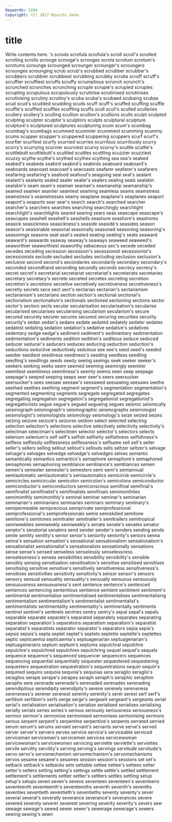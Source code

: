 ```yaml
---
Keywords: 5284 
Copyright: (C) 2017 Ryuichi Ueda
---
```


# title

Write contents here.
's scrods
scrofula scrofula's scroll scroll's scrolled scrolling scrolls scrooge scrooge's scrooges
scrota scrotum scrotum's scrotums scrounge scrounged scrounger scrounger's scroungers scrounges
scrounging scrub scrub's scrubbed scrubber scrubber's scrubbers scrubbier scrubbiest scrubbing
scrubby scrubs scruff scruff's scruffier scruffiest scruffs scruffy scrumptious scrunch
scrunch's scrunched scrunches scrunching scruple scruple's scrupled scruples scrupling scrupulous
scrupulously scrutinise scrutinised scrutinises scrutinising scrutiny scrutiny's scuba scuba's scubaed
scubaing scubas scud scud's scudded scudding scuds scuff scuff's scuffed
scuffing scuffle scuffle's scuffled scuffles scuffling scuffs scull scull's sculled
sculleries scullery scullery's sculling scullion scullion's scullions sculls sculpt sculpted
sculpting sculptor sculptor's sculptors sculpts sculptural sculpture sculpture's sculptured sculptures
sculpturing scum scum's scumbag scumbag's scumbags scummed scummier scummiest scumming
scummy scums scupper scupper's scuppered scuppering scuppers scurf scurf's scurfier
scurfiest scurfy scurried scurries scurrilous scurrilously scurry scurry's scurrying scurvier
scurviest scurvy scurvy's scuttle scuttle's scuttlebutt scuttlebutt's scuttled scuttles scuttling
scuzzier scuzziest scuzzy scythe scythe's scythed scythes scything sea sea's
seabed seabed's seabeds seabird seabird's seabirds seaboard seaboard's seaboards seacoast
seacoast's seacoasts seafarer seafarer's seafarers seafaring seafaring's seafood seafood's seagoing
seal seal's sealant sealant's sealants sealed sealer sealer's sealers sealing
seals sealskin sealskin's seam seam's seaman seaman's seamanship seamanship's seamed
seamen seamier seamiest seaming seamless seams seamstress seamstress's seamstresses seamy
seaplane seaplane's seaplanes seaport seaport's seaports sear sear's search search's
searched searcher searcher's searchers searches searching searchingly searchlight searchlight's searchlights
seared searing sears seas seascape seascape's seascapes seashell seashell's seashells
seashore seashore's seashores seasick seasickness seasickness's seaside seaside's seasides season
season's seasonable seasonal seasonally seasoned seasoning seasoning's seasonings seasons seat
seat's seated seating seating's seats seaward seaward's seawards seaway seaway's
seaways seaweed seaweed's seaworthier seaworthiest seaworthy sebaceous sec's secede seceded
secedes seceding secession secession's secessionist secessionist's secessionists seclude secluded secludes
secluding seclusion seclusion's seclusive second second's secondaries secondarily secondary secondary's
seconded secondhand seconding secondly seconds secrecy secrecy's secret secret's secretarial
secretariat secretariat's secretariats secretaries secretary secretary's secrete secreted secretes secreting
secretion secretion's secretions secretive secretively secretiveness secretiveness's secretly secrets secs
sect sect's sectarian sectarian's sectarianism sectarianism's sectarians section section's sectional
sectional's sectionalism sectionalism's sectionals sectioned sectioning sections sector sector's sectors
sects secular secularisation secularisation's secularise secularised secularises secularising secularism secularism's
secure secured securely securer secures securest securing securities security security's
sedan sedan's sedans sedate sedated sedately sedater sedates sedatest sedating
sedation sedation's sedative sedative's sedatives sedentary sedge sedge's sediment sediment's
sedimentary sedimentation sedimentation's sediments sedition sedition's seditious seduce seduced seducer
seducer's seducers seduces seducing seduction seduction's seductions seductive seductively sedulous
see see's seed seed's seeded seedier seediest seediness seediness's seeding
seedless seedling seedling's seedlings seeds seedy seeing seeings seek seeker
seeker's seekers seeking seeks seem seemed seeming seemingly seemlier seemliest
seemliness seemliness's seemly seems seen seep seepage seepage's seeped seeping
seeps seer seer's seers seersucker seersucker's sees seesaw seesaw's seesawed
seesawing seesaws seethe seethed seethes seething segment segment's segmentation segmentation's
segmented segmenting segments segregate segregated segregates segregating segregation segregation's segregationist
segregationist's segregationists segue segue's segued segueing segues seismic seismically seismograph
seismograph's seismographic seismographs seismologist seismologist's seismologists seismology seismology's seize seized
seizes seizing seizure seizure's seizures seldom select selected selecting selection
selection's selections selective selectively selectivity selectivity's selectman selectman's selectmen selector
selector's selectors selects selenium selenium's self self's selfish selfishly selfishness
selfishness's selfless selflessly selflessness selflessness's selfsame sell sell's seller seller's
sellers selling sellout sellout's sellouts sells seltzer seltzer's selvage selvage's
selvages selvedge selvedge's selvedges selves semantic semantically semantics semantics's semaphore
semaphore's semaphored semaphores semaphoring semblance semblance's semblances semen semen's semester
semester's semesters semi semi's semiannual semiautomatic semiautomatic's semiautomatics semicircle semicircle's
semicircles semicircular semicolon semicolon's semicolons semiconductor semiconductor's semiconductors semiconscious semifinal
semifinal's semifinalist semifinalist's semifinalists semifinals semimonthlies semimonthly semimonthly's seminal seminar
seminar's seminarian seminarian's seminarians seminaries seminars seminary seminary's semipermeable semiprecious
semiprivate semiprofessional semiprofessional's semiprofessionals semis semiskilled semitone semitone's semitones semitrailer
semitrailer's semitrailers semitropical semiweeklies semiweekly semiweekly's senate senate's senates senator
senator's senatorial senators send sender sender's senders sending sends senile
senility senility's senior senior's seniority seniority's seniors senna senna's sensation
sensation's sensational sensationalism sensationalism's sensationalist sensationalist's sensationalists sensationally sensations sense
sense's sensed senseless senselessly senselessness senselessness's senses sensibilities sensibility sensibility's
sensible sensibly sensing sensitisation sensitisation's sensitise sensitised sensitises sensitising sensitive
sensitive's sensitively sensitiveness sensitiveness's sensitives sensitivities sensitivity sensitivity's sensor sensor's
sensors sensory sensual sensuality sensuality's sensually sensuous sensuously sensuousness sensuousness's
sent sentence sentence's sentenced sentences sentencing sententious sentience sentient sentiment
sentiment's sentimental sentimentalise sentimentalised sentimentalises sentimentalising sentimentalism sentimentalism's sentimentalist sentimentalist's
sentimentalists sentimentality sentimentality's sentimentally sentiments sentinel sentinel's sentinels sentries sentry
sentry's sepal sepal's sepals separable separate separate's separated separately separates
separating separation separation's separations separatism separatism's separatist separatist's separatists separator
separator's separators sepia sepia's sepsis sepsis's septa septet septet's septets
septette septette's septettes septic septicaemia septicaemia's septuagenarian septuagenarian's septuagenarians septum
septum's septums sepulchral sepulchre sepulchre's sepulchred sepulchres sepulchring sequel sequel's
sequels sequence sequence's sequenced sequencer sequencers sequences sequencing sequential sequentially
sequester sequestered sequestering sequesters sequestration sequestration's sequestrations sequin sequin's sequined
sequins sequoia sequoia's sequoias sera seraglio seraglio's seraglios serape serape's
serapes seraph seraph's seraphic seraphim seraphs sere serenade serenade's serenaded
serenades serenading serendipitous serendipity serendipity's serene serenely sereneness sereneness's serener
serenest serenity serenity's serer serest serf serf's serfdom serfdom's serfs
serge serge's sergeant sergeant's sergeants serial serial's serialisation serialisation's serialise
serialised serialises serialising serially serials series series's serious seriously seriousness
seriousness's sermon sermon's sermonise sermonised sermonises sermonising sermons serous serpent
serpent's serpentine serpentine's serpents serrated serried serum serum's serums servant
servant's servants serve serve's served server server's servers serves service
service's serviceable serviced serviceman serviceman's servicemen services servicewoman servicewoman's servicewomen
servicing serviette serviette's serviettes servile servility servility's serving serving's servings
servitude servitude's servo servo's servomechanism servomechanism's servomechanisms servos sesame sesame's
sesames session session's sessions set set's setback setback's setbacks sets
settable settee settee's settees setter setter's setters setting setting's settings
settle settle's settled settlement settlement's settlements settler settler's settlers settles
settling setup setup's setups seven seven's sevens seventeen seventeen's seventeens
seventeenth seventeenth's seventeenths seventh seventh's sevenths seventies seventieth seventieth's seventieths
seventy seventy's sever several several's severally severance severance's severances severe
severed severely severer severest severing severity severity's severs sew sewage
sewage's sewed sewer sewer's sewerage sewerage's sewers sewing sewing's sewn
